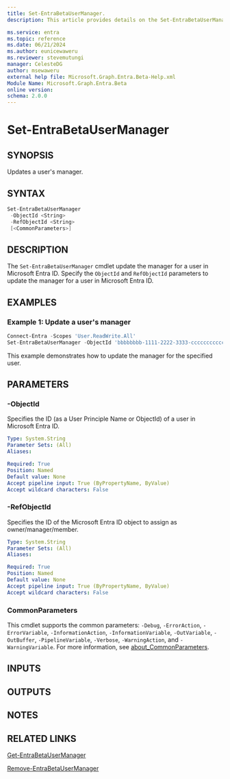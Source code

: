 ```yaml
---
title: Set-EntraBetaUserManager.
description: This article provides details on the Set-EntraBetaUserManager command.

ms.service: entra
ms.topic: reference
ms.date: 06/21/2024
ms.author: eunicewaweru
ms.reviewer: stevemutungi
manager: CelesteDG
author: msewaweru
external help file: Microsoft.Graph.Entra.Beta-Help.xml
Module Name: Microsoft.Graph.Entra.Beta
online version:
schema: 2.0.0
---
```


# Set-EntraBetaUserManager

## SYNOPSIS

Updates a user's manager.

## SYNTAX

```powershell
Set-EntraBetaUserManager 
 -ObjectId <String> 
 -RefObjectId <String> 
 [<CommonParameters>]
```

## DESCRIPTION

The `Set-EntraBetaUserManager` cmdlet update the manager for a user in Microsoft Entra ID. Specify the `ObjectId` and `RefObjectId` parameters to update the manager for a user in Microsoft Entra ID.

## EXAMPLES

### Example 1: Update a user's manager

```powershell
Connect-Entra -Scopes 'User.ReadWrite.All'
Set-EntraBetaUserManager -ObjectId 'bbbbbbbb-1111-2222-3333-cccccccccccc' -RefObjectId '55ff55ff-aa66-bb77-cc88-99dd99dd99dd'
```

This example demonstrates how to update the manager for the specified user.

## PARAMETERS

### -ObjectId

Specifies the ID (as a User Principle Name or ObjectId) of a user in Microsoft Entra ID.

```yaml
Type: System.String
Parameter Sets: (All)
Aliases:

Required: True
Position: Named
Default value: None
Accept pipeline input: True (ByPropertyName, ByValue)
Accept wildcard characters: False
```

### -RefObjectId

Specifies the ID of the Microsoft Entra ID object to assign as owner/manager/member.

```yaml
Type: System.String
Parameter Sets: (All)
Aliases:

Required: True
Position: Named
Default value: None
Accept pipeline input: True (ByPropertyName, ByValue)
Accept wildcard characters: False
```

### CommonParameters

This cmdlet supports the common parameters: `-Debug`, `-ErrorAction`, `-ErrorVariable`, `-InformationAction`, `-InformationVariable`, `-OutVariable`, `-OutBuffer`, `-PipelineVariable`, `-Verbose`, `-WarningAction`, and `-WarningVariable`. For more information, see [about_CommonParameters](https://go.microsoft.com/fwlink/?LinkID=113216).

## INPUTS

## OUTPUTS

## NOTES

## RELATED LINKS

[Get-EntraBetaUserManager](Get-EntraBetaUserManager.md)

[Remove-EntraBetaUserManager](Remove-EntraBetaUserManager.md)